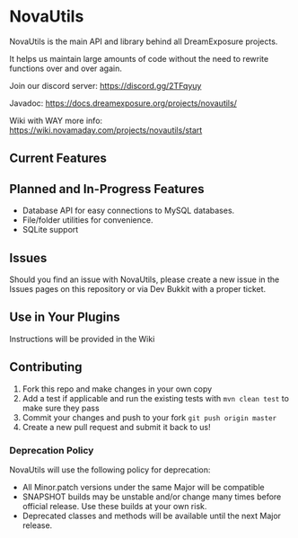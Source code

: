 # NovaUtils

NovaUtils is the main API and library behind all DreamExposure projects.

It helps us maintain large amounts of code without the need to rewrite functions over and over again.

Join our discord server: https://discord.gg/2TFqyuy

Javadoc: https://docs.dreamexposure.org/projects/novautils/

Wiki with WAY more info: https://wiki.novamaday.com/projects/novautils/start



## Current Features


## Planned and In-Progress Features
- Database API for easy connections to MySQL databases.
- File/folder utilities for convenience.
- SQLite support

## Issues
Should you find an issue with NovaUtils, please create a new issue in the Issues pages on this repository or via Dev Bukkit with a proper ticket.

## Use in Your Plugins
Instructions will be provided in the Wiki

## Contributing
1. Fork this repo and make changes in your own copy
2. Add a test if applicable and run the existing tests with `mvn clean test` to make sure they pass
3. Commit your changes and push to your fork `git push origin master`
4. Create a new pull request and submit it back to us!

### Deprecation Policy

NovaUtils will use the following policy for deprecation:

- All Minor.patch versions under the same Major will be compatible
- SNAPSHOT builds may be unstable and/or change many times before official release. Use these builds at your own risk.
- Deprecated classes and methods will be available until the next Major release.